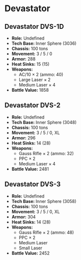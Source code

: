 # Devastator
## Devastator DVS-1D
- **Role:** Undefined
- **Tech Base:** Inner Sphere (3036)
- **Chassis:** 100 tons
- **Movement:** 3 / 5 / 0
- **Armor:** 288
- **Heat Sinks:** 15 (15)
- **Weapons:**
  - AC/10 × 2 (ammo: 40)
  - Large Laser × 2
  - Medium Laser × 4
- **Battle Value:** 1858

## Devastator DVS-2
- **Role:** Undefined
- **Tech Base:** Inner Sphere (3048)
- **Chassis:** 100 tons
- **Movement:** 3 / 5 / 0, XL
- **Armor:** 296
- **Heat Sinks:** 14 (28)
- **Weapons:**
  - Gauss Rifle × 2 (ammo: 32)
  - PPC × 2
  - Medium Laser × 4
- **Battle Value:** 2481

## Devastator DVS-3
- **Role:** Undefined
- **Tech Base:** Inner Sphere (3058)
- **Chassis:** 100 tons
- **Movement:** 3 / 5 / 0, XL
- **Armor:** 304
- **Heat Sinks:** 14 (28)
- **Weapons:**
  - Gauss Rifle × 2 (ammo: 48)
  - PPC × 2
  - Medium Laser
  - Small Laser
- **Battle Value:** 2452

